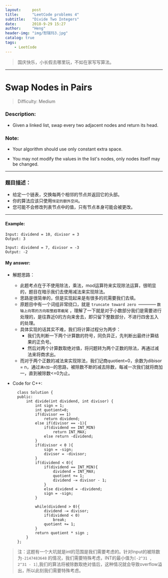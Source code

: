 ```yaml
---
layout:     post
title:      "LeetCode problems 4"
subtitle:   "Divide Two Integers"
date:       2018-9-29 15:27
author:     "Heng"
header-img: "img/恕瑞玛3.jpg"
catalog: true
tags:
    - LeetCode
---
```


>国庆快乐，小长假去哪里玩，不如在家写写算法。

---

# Swap Nodes in Pairs

>Difficulty: Medium

### Description:

- Given a linked list, swap every two adjacent nodes and return its head.

### Note:

- Your algorithm should use only constant extra space.

- You may not modify the values in the list's nodes, only nodes itself may be changed.

--- 

### 题目描述：

- 给定一个链表，交换每两个相邻的节点并返回它的头部。
- 你的算法应该只使用`恒定的额外空间`。
- 您可能不会修改列表节点中的值，只有节点本身可能会被更改。

---

#### Example:

    Input: dividend = 10, divisor = 3
    Output: 3

    Input: dividend = 7, divisor = -3
    Output: -2

#### My answer:

- 解题思路：

    - 此题考点在于不使用除法，乘法，mod运算符来实现除法运算，很明显的，题目在暗示我们去使用减法来实现除法。
    - 思路是很简单的，但是实现起来是有很多的坑需要我们去填。
    - 原题目中有一个词组非常绕口，就是 `truncate toward zero `———— `数轴上向零的方向取整趋零截尾`  ，理解了一下就是对于小数部分我们是需要进行处理的，是往靠近0的方向来舍去，即只留下整数部分，不进行四舍五入的处理。
    - 具体实现的话其实不难，我们将计算过程分为两步：
        - 我们先判断一下两个计算数的符号，同负异正，先判断出最终计算结果的正负号。
        - 然后对两个计算数取绝对值，将问题转为两个正数的除法，再通过减法来将商求出。
    - 而对于两个正数的减法来实现除法，我们记商quotient=0，余数为dibisor = n，通过`满n加一`的思路，被除数不断的减去除数，每减一次我们就将商加一，直到被除数<=0为止。

- Code for C++:

        class Solution {
        public:
            int divide(int dividend, int divisor) {
                int sign = 1;
                int quotient=0;
                if(divisor == 1)
                    return dividend;
                else if(divisor == -1){
                    if(dividend == INT_MIN)
                        return INT_MAX;
                    else return -dividend;
                }
                if(divisor < 0 ){
                    sign = -sign;       
                    divisor = -divisor;
                }
                if(dividend < 0){
                    if(dividend == INT_MIN){
                        dividend = INT_MAX;
                        quotient += 1;
                        dividend -= divisor - 1;
                    }
                    else dividend = -dividend;
                    sign = -sign;
                }

                while(dividend > 0){
                    dividend -= divisor;
                    if(dividend < 0)
                        break;
                    quotient += 1;
                }
                return quotient * sign ;
            }
        };
        
>注：这题有一个大坑就是int的范围是我们需要考虑的。针对Input的被除数为`-2147483648` 的情况，我们需要特殊考虑，INT的最小值为`[-2^31 , 2^31 - 1]`,我们的算法将被除数取绝对值后，这种情况就会导致overflow溢出，所以此刻我们需要特殊考虑。
